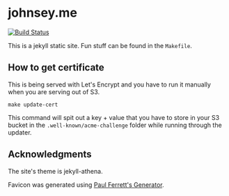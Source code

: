 # johnsey.me
[![Build Status](https://travis-ci.org/mjohnsey/johnsey.me.svg?branch=master)](https://travis-ci.org/mjohnsey/johnsey.me)

This is a jekyll static site. Fun stuff can be found in the `Makefile`.

## How to get certificate

This is being served with Let's Encrypt and you have to run it manually when you are serving out of S3.

```shell
make update-cert
```

This command will spit out a key + value that you have to store in your S3 bucket in the `.well-known/acme-challenge` folder while running through the updater.

## Acknowledgments

The site's theme is jekyll-athena.

Favicon was generated using [Paul Ferrett's Generator](https://paulferrett.com/fontawesome-favicon).
